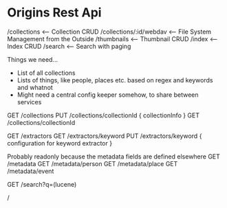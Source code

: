 # Origins Rest Api


/collections              <-- Collection CRUD
/collections/:id/webdav   <-- File System Management from the Outside
/thumbnails               <-- Thumbnail  CRUD
/index                    <-- Index CRUD
/search                   <-- Search with paging






Things we need...

- List of all collections
- Lists of things, like people, places etc. based on regex and keywords and whatnot
- Might need a central config keeper somehow, to share between services


GET /collections
PUT /collections/collectionId { collectionInfo }
GET /collections/collectionId

GET /extractors
GET /extractors/keyword
PUT /extractors/keyword { configuration for keyword extractor }

Probably readonly because the metadata fields are defined elsewhere
GET /metadata
GET /metadata/person
GET /metadata/place
GET /metadata/event

GET /search?q=(lucene)





/
